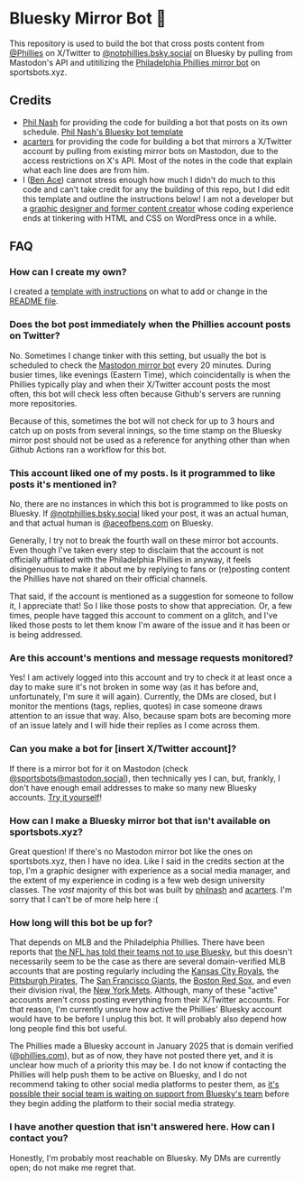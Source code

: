 # Bluesky Mirror Bot 🦋

This repository is used to build the bot that cross posts content from [@Phillies](https://x.com/Phillies) on X/Twitter to [@notphillies.bsky.social](https://bsky.app/profile/notphillies.bsky.social) on Bluesky by pulling from Mastodon's API and utitilizing the [Philadelphia Phillies mirror bot](https://mastodon.social/@Phillies@sportsbots.xyz) on sportsbots.xyz.

## Credits
* [Phil Nash](https://github.com/philnash) for providing the code for building a bot that posts on its own schedule. [Phil Nash's Bluesky bot template](https://github.com/philnash/bsky-bot)
* [acarters](https://github.com/acarters) for providing the code for building a bot that mirrors a X/Twitter account by pulling from existing mirror bots on Mastodon, due to the access restrictions on X's API. Most of the notes in the code that explain what each line does are from him.
* I ([Ben Ace](https://bsky.app/profile/aceofbens.com/)) cannot stress enough how much I didn't do much to this code and can't take credit for any the building of this repo, but I did edit this template and outline the instructions below! I am not a developer but a [graphic designer and former content creator](https://aceofbens.com/) whose coding experience ends at tinkering with HTML and CSS on WordPress once in a while.

## FAQ

### How can I create my own?

I created a [template with instructions](https://github.com/AceOfBens/sports-mirror-bot-bsky/) on what to add or change in the [README file](https://github.com/AceOfBens/sports-mirror-bot-bsky/blob/main/README.md). 

### Does the bot post immediately when the Phillies account posts on Twitter?

No. Sometimes I change tinker with this setting, but usually the bot is scheduled to check the [Mastodon mirror bot](https://mastodon.social/@Phillies@sportsbots.xyz) every 20 minutes. During busier times, like evenings (Eastern Time), which coincidentally is when the Phillies typically play and when their X/Twitter account posts the most often, this bot will check less often because Github's servers are running more repositories.

Because of this, sometimes the bot will not check for up to 3 hours and catch up on posts from several innings, so the time stamp on the Bluesky mirror post should not be used as a reference for anything other than when Github Actions ran a workflow for this bot. 

### This account liked one of my posts. Is it programmed to like posts it's mentioned in?

No, there are no instances in which this bot is programmed to like posts on Bluesky. If [@notphillies.bsky.social](https://bsky.app/profile/notphillies.bsky.social) liked your post, it was an actual human, and that actual human is [@aceofbens.com](https://bsky.app/profile/aceofbens.com) on Bluesky.

Generally, I try not to break the fourth wall on these mirror bot accounts. Even though I've taken every step to disclaim that the account is not officially affiliated with the Philadelphia Phillies in anyway, it feels disingenuous to make it about me by replying to fans or (re)posting content the Phillies have not shared on their official channels.

That said, if the account is mentioned as a suggestion for someone to follow it, I appreciate that! So I like those posts to show that appreciation. Or, a few times, people have tagged this account to comment on a glitch, and I've liked those posts to let them know I'm aware of the issue and it has been or is being addressed.

### Are this account's mentions and message requests monitored?

Yes! I am actively logged into this account and try to check it at least once a day to make sure it's not broken in some way (as it has before and, unfortunately, I'm sure it will again). Currently, the DMs are closed, but I monitor the mentions (tags, replies, quotes) in case someone draws attention to an issue that way. Also, because spam bots are becoming more of an issue lately and I will hide their replies as I come across them.

### Can you make a bot for [insert X/Twitter account]?

If there is a mirror bot for it on Mastodon (check [@sportsbots@mastodon.social](https://www.sportsbots.xyz/)), then technically yes I can, but, frankly, I don't have enough email addresses to make so many new Bluesky accounts. [Try it yourself](https://github.com/AceOfBens/sports-mirror-bot-bsky/blob/main/README.md)!

### How can I make a Bluesky mirror bot that isn't available on sportsbots.xyz?

Great question! If there's no Mastodon mirror bot like the ones on sportsbots.xyz, then I have no idea. Like I said in the credits section at the top, I'm a graphic designer with experience as a social media manager, and the extent of my experience in coding is a few web design university classes. The *vast* majority of this bot was built by [philnash](https://github.com/philnash) and [acarters](https://github.com/acarters). I'm sorry that I can't be of more help here :(

### How long will this bot be up for?

That depends on MLB and the Philadelphia Phillies. There have been reports that [the NFL has told their teams not to use Bluesky](https://awfulannouncing.com/nfl/new-england-patriots-bluesky-shut-down-account.html), but this doesn't necessarily seem to be the case as there are several domain-verified MLB accounts that are posting regularly including the [Kansas City Royals](https://bsky.app/profile/did:plc:3rkgpi6qhb4p6ne4jk2kspzw), the [Pittsburgh Pirates](https://bsky.app/profile/did:plc:xtjr2ecuxb6wqjr3jfbwdu3m), The [San Francisco Giants](https://bsky.app/profile/did:plc:7e75ce7c352cm2th5pwojwdw), the [Boston Red Sox](https://bsky.app/profile/did:plc:y4mxqslm4dyn6mx6pldyn75o), and even their division rival, the [New York Mets](https://bsky.app/profile/did:plc:5knhhenmnuq5vva3rr4vo3nh). Although, many of these "active" accounts aren't cross posting everything from their X/Twitter accounts. For that reason, I'm currently unsure how active the Phillies' Bluesky account would have to be before I unplug this bot. It will probably also depend how long people find this bot useful.

The Phillies made a Bluesky account in January 2025 that is domain verified ([@phillies.com](https://bsky.app/profile/phillies.com)), but as of now, they have not posted there yet, and it is unclear how much of a priority this may be. I do not know if contacting the Phillies will help push them to be active on Bluesky, and I do not recommend taking to other social media platforms to pester them, as [it's possible their social team is waiting on support from Bluesky's team](https://awfulannouncing.com/tech/bluesky-sports-top-priority-growth-spurt.html) before they begin adding the platform to their social media strategy.

### I have another question that isn't answered here. How can I contact you?

Honestly, I'm probably most reachable on Bluesky. My DMs are currently open; do not make me regret that.
